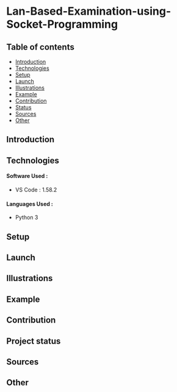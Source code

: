 # Lan-Based-Examination-using-Socket-Programming


## Table of contents
* [Introduction](#introduction)
* [Technologies](#technologies)
* [Setup](#setup)
* [Launch](#launch)
* [Illustrations](#illustrations)
* [Example](#example)
* [Contribution](#contribution)
* [Status](#status)
* [Sources](#sources)
* [Other](#other)


## Introduction
	


## Technologies
  #### Software Used :
  * VS Code : 1.58.2
  #### Languages Used :
  * Python 3


## Setup



## Launch

## Illustrations

## Example

## Contribution


## Project status



## Sources

  

## Other
